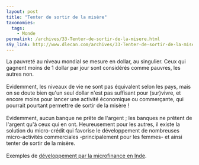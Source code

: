 ```yaml
---
layout: post
title: "Tenter de sortir de la misère"
taxonomies: 
  tags: 
    - Monde
permalink: /archives/33-Tenter-de-sortir-de-la-misere.html
s9y_link: http://www.dlecan.com/archives/33-Tenter-de-sortir-de-la-misere.html
---
```

La pauvreté au niveau mondial se mesure en dollar, au singulier. Ceux qui gagnent moins de 1 dollar par jour sont considérés comme pauvres, les autres non.<br />
<br />
Evidemment, les niveaux de vie ne sont pas équivalent selon les pays, mais on se doute bien qu'un seul dollar n'est pas suffisant pour (sur)vivre, et encore moins pour lancer une activité économique ou commerçante, qui pourrait pourtant permettre de sortir de la misère !<br />
<br />
Evidemment, aucun banque ne prête de l'argent ; les banques ne prêtent de l'argent qu'à ceux qui en ont. Heureusement pour les autres, il existe la solution du micro-crédit qui favorise le développement de nombreuses micro-activités commerciales -principalement pour les femmes- et ainsi tenter de sortir de la misère.<br />
<br />
Exemples de <a href="http://www.missioneco.org/inde/documents_new.asp?V=3_PDF_104300">développement par la microfinance en Inde</a>.
